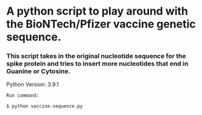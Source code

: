 # A python script to play around with the BioNTech/Pfizer vaccine genetic sequence. 

### This script takes in the original nucleotide sequence for the spike protein and tries to insert more nucleotides that end in Guanine or Cytosine. 

Python Version: 3.9.1

`Run command:`
```
$ python vaccine-sequence.py
```
